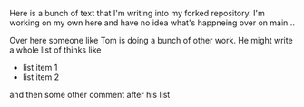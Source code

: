 Here is a bunch of text that I'm writing into my forked repository. I'm working on my own here and have no idea what's happneing over on main...

Over here someone like Tom is doing a bunch of other work. He might write a whole list of thinks like
+ list item 1
+ list item 2

and then some other comment after his list
